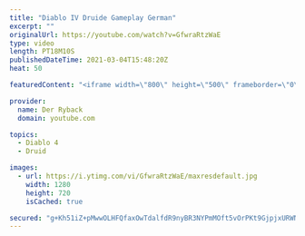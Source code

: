 ```yaml
---
title: "Diablo IV Druide Gameplay German"
excerpt: ""
originalUrl: https://youtube.com/watch?v=GfwraRtzWaE
type: video
length: PT18M10S
publishedDateTime: 2021-03-04T15:48:20Z
heat: 50

featuredContent: "<iframe width=\"800\" height=\"500\" frameborder=\"0\" src=\"https://www.youtube.com/embed/GfwraRtzWaE\" allow=\"accelerometer; autoplay; encrypted-media; gyroscope; picture-in-picture\" allowfullscreen></iframe>"

provider:
  name: Der Ryback
  domain: youtube.com

topics:
  - Diablo 4
  - Druid

images:
  - url: https://i.ytimg.com/vi/GfwraRtzWaE/maxresdefault.jpg
    width: 1280
    height: 720
    isCached: true

secured: "g+Kh51iZ+pMwwOLHFQfaxOwTdalfdR9nyBR3NYPmMOft5vOrPKt9GjpjxURWNILsBtIh0Ng3hE2VRqHCJf+04kaASnuiW2nJwj0ynIkmApUPsyNY8lYiOOmg8d6UabxVXZLhUCwlWvl4fm/+97/HmoqbalC0i7vRyFejLmxy/Qngy9hMr5FW4NxIdtr05HXv98qncK9GymZyvU9x8T2nHuC7qR6JFA7EMHwOfDLmUATYu/MIMZzeBiLpihvnzlzqlmnOtk5v+xdZ7kqK2EGlbkcy4TRWfaqqrYfId6/CU9xxeij3/A5OoImukYjyl++aiPa1KlmqipSSZw87S01q6CK7pqpWlPNCU4catEf17q/MqJk+BxSkHvvPEdTyMYc31KheshTYHQbE4wcLyi7KwzqwskGjLw2XXS1Nwu2E3Hk=;IFd87RoKdk+qY4AuzcSStw=="
---
```


